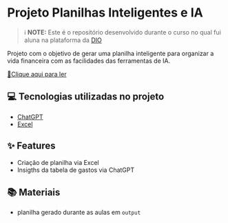 
# Projeto Planilhas Inteligentes e IA


 > ℹ️ **NOTE:** Este é o repositório desenvolvido durante o curso no qual fui aluna na plataforma da [DIO](https://dio.me)

Projeto com o objetivo de gerar uma planilha inteligente para organizar a vida financeira com as facilidades das ferramentas de IA.

<a href="https://github.com/felipeAguiarCode/prompts-recipe-to-create-a-ebook/blob/main/output/ebook%20-%20css%20jedi%20output.pdf" title="View PDF now"> 📕Clique aqui para ler</a>

## 💻 Tecnologias utilizadas no projeto

- [ChatGPT](https://chat.openai.com/) 
- [Excel](https://www.microsoft.com/en/microsoft-365/excel)


## ✨ Features

- Criação de planilha via Excel
- Insigths da tabela de gastos via ChatGPT

## 📚 Materiais

- planilha gerado durante as aulas em `output`



